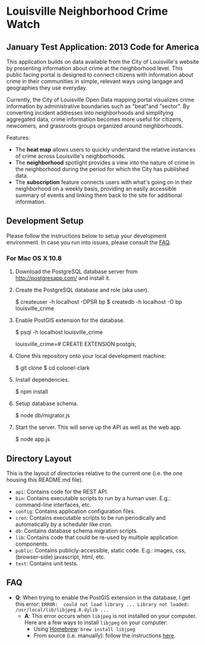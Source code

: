 # Louisville Neighborhood Crime Watch
## January Test Application: 2013 Code for America 


This application builds on data available from the City of Louisville's website by presenting information about crime at the neighborhood level. This public facing portal is designed to connect citizens with information about crime in their communities in simple, relevant ways using langage and geographies they use everyday.

Currently, the City of Louisville Open Data mapping portal visualizes crime information by administrative boundaries such as "beat"and "sector". By converting incident addresses into neighborhoods and simplifying aggregated data, crime information becomes more useful for citizens, newcomers, and grassroots groups organized around neighborhoods. 

Features:
* The **heat map** allows users to quickly understand the relative instances of crime across Louisville's neighborhoods. 
* The **neighborhood** spotlight provides a view into the nature of crime in the neighborhood during the period for which the City has published data. 
* The **subscription** feature connects users with what's going on in their neighborhood on a weekly basis, providing an easily accessible summary of events and linking them back to the site for additional information. 


## Development Setup

Please follow the instructions below to setup your development environment. In case you run into issues, please consult the [FAQ](#faq).

### For Mac OS X 10.8

1) Download the PostgreSQL database server from http://postgresapp.com/ and install it.

2) Create the PostgreSQL database and role (aka user).

    $ createuser -h localhost -DPSR bp
    $ createdb -h localhost -O bp louisville_crime

3) Enable PostGIS extension for the database.

    $ psql -h localhost louisville_crime

    louisville_crime=# CREATE EXTENSION postgis;

4) Clone this repository onto your local development machine:

    $ git clone <REPLACE THIS WITH REPO CLONE LOCATION>
    $ cd colonel-clark

5) Install dependencies.

    $ npm install

6) Setup database schema.

    $ node db/migrator.js

7) Start the server. This will serve up the API as well as the web app.

    $ node app.js

## Directory Layout

This is the layout of directories relative to the current one (i.e. the one housing this README.md file).
* `api`: Contains code for the REST API.
* `bin`: Contains executable scripts to run by a human user. E.g.: command-line interfaces, etc.
* `config`: Contains application configuration files.
* `cron`: Contains executable scripts to be run periodically and automatically by a scheduler like cron.
* `db`: Contains database schema migration scripts.
* `lib`: Contains code that could be re-used by multiple application components. 
* `public`: Contains publicly-accessible, static code. E.g.: images, css, (browser-side) javascript, html, etc.
* `test`: Contains unit tests.

## FAQ

* **Q**: When trying to enable the PostGIS extension in the database, I get this error: `ERROR:  could not load library ... Library not loaded: /usr/local/lib/libjpeg.8.dylib ...`
    * **A**: This error occurs when `libjpeg` is not installed on your computer. Here are a few ways to install `libjpeg` on your computer:
        * Using [Homebrew](http://mxcl.github.com/homebrew/): `brew install libjpeg`
        * From source (i.e. manually): follow the instructions [here](http://arcoleo.org/dsawiki/Wiki.jsp?page=How%20to%20Install%20Libjpeg%20on%20Mac#section-How+to+Install+Libjpeg+on+Mac-Manual).

